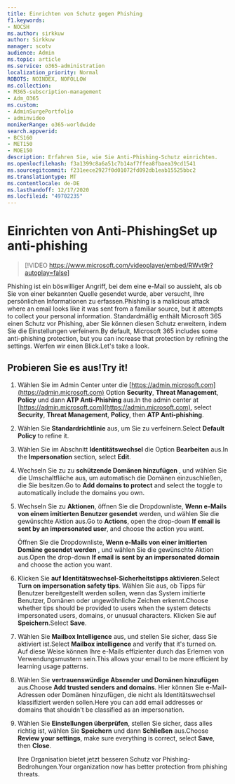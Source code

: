 ```yaml
---
title: Einrichten von Schutz gegen Phishing
f1.keywords:
- NOCSH
ms.author: sirkkuw
author: Sirkkuw
manager: scotv
audience: Admin
ms.topic: article
ms.service: o365-administration
localization_priority: Normal
ROBOTS: NOINDEX, NOFOLLOW
ms.collection:
- M365-subscription-management
- Adm_O365
ms.custom:
- AdminSurgePortfolio
- adminvideo
monikerRange: o365-worldwide
search.appverid:
- BCS160
- MET150
- MOE150
description: Erfahren Sie, wie Sie Anti-Phishing-Schutz einrichten.
ms.openlocfilehash: f3a1399c8a6a51c7b14af7ffea8fbaea39cd1541
ms.sourcegitcommit: f231eece2927f0d01072fd092db1eab15525bbc2
ms.translationtype: MT
ms.contentlocale: de-DE
ms.lasthandoff: 12/17/2020
ms.locfileid: "49702235"
---
```

# <a name="set-up-anti-phishing"></a><span data-ttu-id="adc12-103">Einrichten von Anti-Phishing</span><span class="sxs-lookup"><span data-stu-id="adc12-103">Set up anti-phishing</span></span>

> [!VIDEO https://www.microsoft.com/videoplayer/embed/RWvt9r?autoplay=false]

<span data-ttu-id="adc12-104">Phishing ist ein böswilliger Angriff, bei dem eine e-Mail so aussieht, als ob Sie von einer bekannten Quelle gesendet wurde, aber versucht, Ihre persönlichen Informationen zu erfassen.</span><span class="sxs-lookup"><span data-stu-id="adc12-104">Phishing is a malicious attack where an email looks like it was sent from a familiar source, but it attempts to collect your personal information.</span></span> <span data-ttu-id="adc12-105">Standardmäßig enthält Microsoft 365 einen Schutz vor Phishing, aber Sie können diesen Schutz erweitern, indem Sie die Einstellungen verfeinern.</span><span class="sxs-lookup"><span data-stu-id="adc12-105">By default, Microsoft 365 includes some anti-phishing protection, but you can increase that protection by refining the settings.</span></span> <span data-ttu-id="adc12-106">Werfen wir einen Blick.</span><span class="sxs-lookup"><span data-stu-id="adc12-106">Let's take a look.</span></span>

## <a name="try-it"></a><span data-ttu-id="adc12-107">Probieren Sie es aus!</span><span class="sxs-lookup"><span data-stu-id="adc12-107">Try it!</span></span>

1. <span data-ttu-id="adc12-108">Wählen Sie im Admin Center unter die [https://admin.microsoft.com](https://admin.microsoft.com) Option **Security**, **Threat Management**, **Policy** und dann **ATP Anti-Phishing** aus.</span><span class="sxs-lookup"><span data-stu-id="adc12-108">In the admin center at [https://admin.microsoft.com](https://admin.microsoft.com), select **Security**, **Threat Management**, **Policy**, then **ATP Anti-phishing**.</span></span>
1. <span data-ttu-id="adc12-109">Wählen Sie **Standardrichtlinie** aus, um Sie zu verfeinern.</span><span class="sxs-lookup"><span data-stu-id="adc12-109">Select **Default Policy** to refine it.</span></span>
1. <span data-ttu-id="adc12-110">Wählen Sie im Abschnitt **Identitätswechsel** die Option **Bearbeiten** aus.</span><span class="sxs-lookup"><span data-stu-id="adc12-110">In the **Impersonation** section, select **Edit**.</span></span>
1. <span data-ttu-id="adc12-111">Wechseln Sie zu zu **schützende Domänen hinzufügen** , und wählen Sie die Umschaltfläche aus, um automatisch die Domänen einzuschließen, die Sie besitzen.</span><span class="sxs-lookup"><span data-stu-id="adc12-111">Go to **Add domains to protect** and select the toggle to automatically include the domains you own.</span></span>
1. <span data-ttu-id="adc12-112">Wechseln Sie zu **Aktionen**, öffnen Sie die Dropdownliste, **Wenn e-Mails von einem imitierten Benutzer gesendet** werden, und wählen Sie die gewünschte Aktion aus.</span><span class="sxs-lookup"><span data-stu-id="adc12-112">Go to **Actions**, open the drop-down **If email is sent by an impersonated user**, and choose the action you want.</span></span>

    <span data-ttu-id="adc12-113">Öffnen Sie die Dropdownliste, **Wenn e-Mails von einer imitierten Domäne gesendet werden** , und wählen Sie die gewünschte Aktion aus.</span><span class="sxs-lookup"><span data-stu-id="adc12-113">Open the drop-down **If email is sent by an impersonated domain** and choose the action you want.</span></span>
1. <span data-ttu-id="adc12-114">Klicken Sie **auf Identitätswechsel-Sicherheitstipps aktivieren**.</span><span class="sxs-lookup"><span data-stu-id="adc12-114">Select **Turn on impersonation safety tips**.</span></span> <span data-ttu-id="adc12-115">Wählen Sie aus, ob Tipps für Benutzer bereitgestellt werden sollen, wenn das System imitierte Benutzer, Domänen oder ungewöhnliche Zeichen erkennt.</span><span class="sxs-lookup"><span data-stu-id="adc12-115">Choose whether tips should be provided to users when the system detects impersonated users, domains, or unusual characters.</span></span> <span data-ttu-id="adc12-116">Klicken Sie auf **Speichern**.</span><span class="sxs-lookup"><span data-stu-id="adc12-116">Select **Save**.</span></span>
1. <span data-ttu-id="adc12-117">Wählen Sie **Mailbox Intelligence** aus, und stellen Sie sicher, dass Sie aktiviert ist.</span><span class="sxs-lookup"><span data-stu-id="adc12-117">Select **Mailbox intelligence** and verify that it's turned on.</span></span> <span data-ttu-id="adc12-118">Auf diese Weise können Ihre e-Mails effizienter durch das Erlernen von Verwendungsmustern sein.</span><span class="sxs-lookup"><span data-stu-id="adc12-118">This allows your email to be more efficient by learning usage patterns.</span></span>
1. <span data-ttu-id="adc12-119">Wählen Sie **vertrauenswürdige Absender und Domänen hinzufügen** aus.</span><span class="sxs-lookup"><span data-stu-id="adc12-119">Choose **Add trusted senders and domains**.</span></span> <span data-ttu-id="adc12-120">Hier können Sie e-Mail-Adressen oder Domänen hinzufügen, die nicht als Identitätswechsel klassifiziert werden sollen.</span><span class="sxs-lookup"><span data-stu-id="adc12-120">Here you can add email addresses or domains that shouldn't be classified as an impersonation.</span></span>
1. <span data-ttu-id="adc12-121">Wählen Sie **Einstellungen überprüfen**, stellen Sie sicher, dass alles richtig ist, wählen Sie **Speichern** und dann **Schließen** aus.</span><span class="sxs-lookup"><span data-stu-id="adc12-121">Choose **Review your settings**, make sure everything is correct, select **Save**, then **Close**.</span></span>

    <span data-ttu-id="adc12-122">Ihre Organisation bietet jetzt besseren Schutz vor Phishing-Bedrohungen.</span><span class="sxs-lookup"><span data-stu-id="adc12-122">Your organization now has better protection from phishing threats.</span></span>